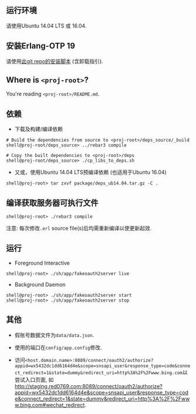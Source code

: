 运行环境
--

请使用Ubuntu 14.04 LTS 或 16.04.

安装Erlang-OTP 19
--

请使用[此git repo的安装脚本](https://github.com/genxium/Ubuntu14InitScripts/blob/master/backend/ejabberd-source_with_erl-otp-19/install_erlang) (含卸载指引).

Where is `<proj-root>`?
--
You're reading `<proj-root>/README.md`.

依赖   
--

- 下载及构建/编译依赖

```
# Build the dependencies from source to <proj-root>/deps_source/_build
shell@proj-root/deps_source> ../rebar3 compile

# Copy the built dependencies to <proj-root>/deps
shell@proj-root/deps_source> ./cp_libs_to_deps.sh
```

- 又或，使用Ubuntu 14.04 LTS预编译依赖 (也适用于Ubuntu 16.04)

```
shell@proj-root> tar zxvf package/deps_ub14.04.tar.gz -C .
```

编译获取服务器可执行文件
--

```
shell@proj-root> ./rebar3 compile
```

注意: 每次修改`.erl` source file(s)后均需重新编译以使更新起效.

运行
--

- Foreground Interactive

```
shell@proj-root> ./sh/app/fakeoauth2server live
```

- Background Daemon  

```
shell@proj-root> ./sh/app/fakeoauth2server start
shell@proj-root> ./sh/app/fakeoauth2server stop
```

其他
--

- 假账号数据文件为`data/data.json`.

- 使用的端口在`config/app.config`修改.

- 访问`<host.domain.name>:8089/connect/oauth2/authorize?appid=wx5432dc1dd6164d4e&scope=snsapi_user&response_type=code&connect_redirect=1&state=dummy&redirect_uri=http%3A%2F%2Fwww.bing.com`以尝试入口页面, 如 http://staging.red0769.com:8089/connect/oauth2/authorize?appid=wx5432dc1dd6164d4e&scope=snsapi_user&response_type=code&connect_redirect=1&state=dummy&redirect_uri=http%3A%2F%2Fwww.bing.com#wechat_redirect.
